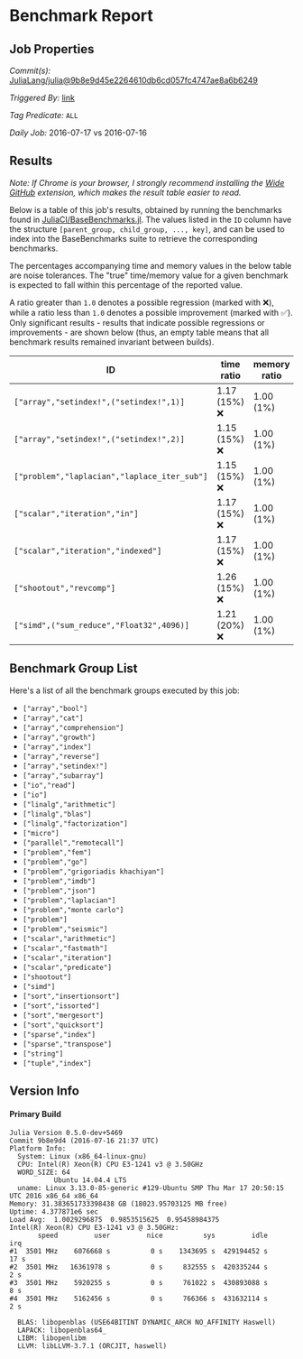 # Benchmark Report

## Job Properties

*Commit(s):* [JuliaLang/julia@9b8e9d45e2264610db6cd057fc4747ae8a6b6249](https://github.com/JuliaLang/julia/commit/9b8e9d45e2264610db6cd057fc4747ae8a6b6249)

*Triggered By:* [link](https://github.com/JuliaLang/julia/commit/9b8e9d45e2264610db6cd057fc4747ae8a6b6249#commitcomment-18273052)

*Tag Predicate:* `ALL`

*Daily Job:* 2016-07-17 vs 2016-07-16

## Results

*Note: If Chrome is your browser, I strongly recommend installing the [Wide GitHub](https://chrome.google.com/webstore/detail/wide-github/kaalofacklcidaampbokdplbklpeldpj?hl=en)
extension, which makes the result table easier to read.*

Below is a table of this job's results, obtained by running the benchmarks found in
[JuliaCI/BaseBenchmarks.jl](https://github.com/JuliaCI/BaseBenchmarks.jl). The values
listed in the `ID` column have the structure `[parent_group, child_group, ..., key]`,
and can be used to index into the BaseBenchmarks suite to retrieve the corresponding
benchmarks.

The percentages accompanying time and memory values in the below table are noise tolerances. The "true"
time/memory value for a given benchmark is expected to fall within this percentage of the reported value.

A ratio greater than `1.0` denotes a possible regression (marked with :x:), while a ratio less
than `1.0` denotes a possible improvement (marked with :white_check_mark:). Only significant results - results
that indicate possible regressions or improvements - are shown below (thus, an empty table means that all
benchmark results remained invariant between builds).

| ID | time ratio | memory ratio |
|----|------------|--------------|
| `["array","setindex!",("setindex!",1)]` | 1.17 (15%) :x: | 1.00 (1%)  |
| `["array","setindex!",("setindex!",2)]` | 1.15 (15%) :x: | 1.00 (1%)  |
| `["problem","laplacian","laplace_iter_sub"]` | 1.15 (15%) :x: | 1.00 (1%)  |
| `["scalar","iteration","in"]` | 1.17 (15%) :x: | 1.00 (1%)  |
| `["scalar","iteration","indexed"]` | 1.17 (15%) :x: | 1.00 (1%)  |
| `["shootout","revcomp"]` | 1.26 (15%) :x: | 1.00 (1%)  |
| `["simd",("sum_reduce","Float32",4096)]` | 1.21 (20%) :x: | 1.00 (1%)  |

## Benchmark Group List

Here's a list of all the benchmark groups executed by this job:

- `["array","bool"]`
- `["array","cat"]`
- `["array","comprehension"]`
- `["array","growth"]`
- `["array","index"]`
- `["array","reverse"]`
- `["array","setindex!"]`
- `["array","subarray"]`
- `["io","read"]`
- `["io"]`
- `["linalg","arithmetic"]`
- `["linalg","blas"]`
- `["linalg","factorization"]`
- `["micro"]`
- `["parallel","remotecall"]`
- `["problem","fem"]`
- `["problem","go"]`
- `["problem","grigoriadis khachiyan"]`
- `["problem","imdb"]`
- `["problem","json"]`
- `["problem","laplacian"]`
- `["problem","monte carlo"]`
- `["problem"]`
- `["problem","seismic"]`
- `["scalar","arithmetic"]`
- `["scalar","fastmath"]`
- `["scalar","iteration"]`
- `["scalar","predicate"]`
- `["shootout"]`
- `["simd"]`
- `["sort","insertionsort"]`
- `["sort","issorted"]`
- `["sort","mergesort"]`
- `["sort","quicksort"]`
- `["sparse","index"]`
- `["sparse","transpose"]`
- `["string"]`
- `["tuple","index"]`

## Version Info

#### Primary Build

```
Julia Version 0.5.0-dev+5469
Commit 9b8e9d4 (2016-07-16 21:37 UTC)
Platform Info:
  System: Linux (x86_64-linux-gnu)
  CPU: Intel(R) Xeon(R) CPU E3-1241 v3 @ 3.50GHz
  WORD_SIZE: 64
           Ubuntu 14.04.4 LTS
  uname: Linux 3.13.0-85-generic #129-Ubuntu SMP Thu Mar 17 20:50:15 UTC 2016 x86_64 x86_64
Memory: 31.383651733398438 GB (18023.95703125 MB free)
Uptime: 4.377871e6 sec
Load Avg:  1.0029296875  0.9853515625  0.95458984375
Intel(R) Xeon(R) CPU E3-1241 v3 @ 3.50GHz: 
       speed         user         nice          sys         idle          irq
#1  3501 MHz    6076668 s          0 s    1343695 s  429194452 s         17 s
#2  3501 MHz   16361978 s          0 s     832555 s  420335244 s          2 s
#3  3501 MHz    5920255 s          0 s     761022 s  430893088 s          8 s
#4  3501 MHz    5162456 s          0 s     766366 s  431632114 s          2 s

  BLAS: libopenblas (USE64BITINT DYNAMIC_ARCH NO_AFFINITY Haswell)
  LAPACK: libopenblas64_
  LIBM: libopenlibm
  LLVM: libLLVM-3.7.1 (ORCJIT, haswell)

```
